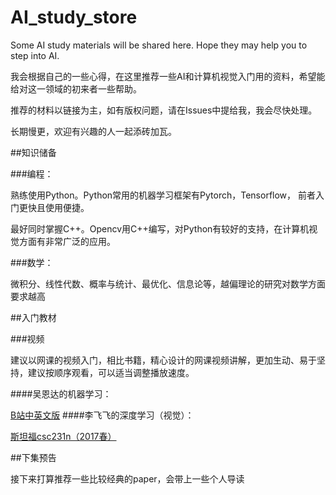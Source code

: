 # AI_study_store
Some AI study materials will be shared here. Hope they may help you to step into AI.

我会根据自己的一些心得，在这里推荐一些AI和计算机视觉入门用的资料，希望能给对这一领域的初来者一些帮助。

推荐的材料以链接为主，如有版权问题，请在Issues中提给我，我会尽快处理。

长期慢更，欢迎有兴趣的人一起添砖加瓦。

##知识储备

###编程：

熟练使用Python。Python常用的机器学习框架有Pytorch，Tensorflow， 前者入门更快且使用便捷。

最好同时掌握C++。Opencv用C++编写，对Python有较好的支持，在计算机视觉方面有非常广泛的应用。


###数学：

微积分、线性代数、概率与统计、最优化、信息论等，越偏理论的研究对数学方面要求越高

##入门教材

###视频

建议以网课的视频入门，相比书籍，精心设计的网课视频讲解，更加生动、易于坚持，建议按顺序观看，可以适当调整播放速度。

####吴恩达的机器学习：

[B站中英文版](https://www.bilibili.com/video/av9912938/)
####李飞飞的深度学习（视觉）：

[斯坦福csc231n（2017春）](http://cs231n.stanford.edu/2017/syllabus)

##下集预告

接下来打算推荐一些比较经典的paper，会带上一些个人导读
